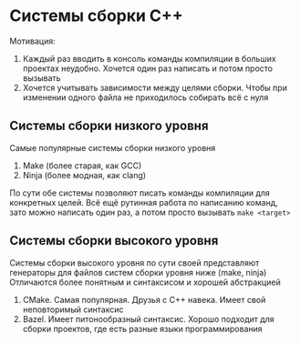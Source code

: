 # Системы сборки C++
Мотивация:
1. Каждый раз вводить в консоль команды компиляции в больших проектах неудобно.
   Хочется один раз написать и потом просто вызывать
3. Хочется учитывать зависимости между целями сборки.
   Чтобы при изменении одного файла не приходилось собирать всё с нуля

## Системы сборки низкого уровня
Самые популярные системы сборки низкого уровня
1. Make (более старая, как GCC)
2. Ninja (более модная, как clang)

По сути обе системы позволяют писать команды компиляции для конкретных целей.
Всё ещё рутинная работа по написанию команд, зато можно написать один раз, а потом просто вызывать `make <target>`

## Системы сборки высокого уровня
Системы сборки высокого уровня по сути своей представляют генераторы для файлов систем сборки уровня ниже (make, ninja)
Отличаются более понятным и синтаксисом и хорошей абстракцией
1) CMake. Самая популярная. Друзья с C++ навека. Имеет свой неповторимый синтаксис
2) Bazel. Имеет питонообразный синтаксис. Хорошо подходит для сборки проектов, где есть разные языки программирования
